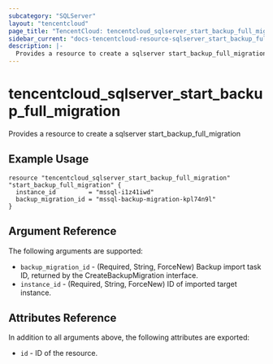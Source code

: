 ```yaml
---
subcategory: "SQLServer"
layout: "tencentcloud"
page_title: "TencentCloud: tencentcloud_sqlserver_start_backup_full_migration"
sidebar_current: "docs-tencentcloud-resource-sqlserver_start_backup_full_migration"
description: |-
  Provides a resource to create a sqlserver start_backup_full_migration
---
```


# tencentcloud_sqlserver_start_backup_full_migration

Provides a resource to create a sqlserver start_backup_full_migration

## Example Usage

```hcl
resource "tencentcloud_sqlserver_start_backup_full_migration" "start_backup_full_migration" {
  instance_id         = "mssql-i1z41iwd"
  backup_migration_id = "mssql-backup-migration-kpl74n9l"
}
```

## Argument Reference

The following arguments are supported:

* `backup_migration_id` - (Required, String, ForceNew) Backup import task ID, returned by the CreateBackupMigration interface.
* `instance_id` - (Required, String, ForceNew) ID of imported target instance.

## Attributes Reference

In addition to all arguments above, the following attributes are exported:

* `id` - ID of the resource.




